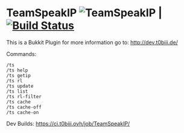 TeamSpeakIP ![TeamSpeakIP](https://api.travis-ci.org/T0biii/TeamSpeakIp.svg) | [![Build Status](https://ci.t0biii.ovh/job/TeamSpeakIP/badge/icon)](http://ci.t0biii.ovh/job/TeamSpeakIP/)
===========

This is a Bukkit Plugin for more information go to:
http://dev.t0biii.de/

Commands:
```
/ts
/ts help
/ts getip
/ts rl
/ts update
/ts list
/ts rl-filter
/ts cache
/ts cache-off
/ts cache-on
```

Dev Builds:
https://ci.t0biii.ovh/job/TeamSpeakIP/


